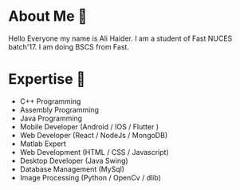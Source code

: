 # About Me 👋
Hello Everyone my name is Ali Haider. I am a student of Fast NUCES batch'17. I am doing BSCS from Fast. 

# Expertise 💞️
- C++ Programming
- Assembly Programming
- Java Programming
- Mobile Developer (Android / IOS / Flutter )
- Web Developer (React / NodeJs / MongoDB)
- Matlab Expert
- Web Development (HTML / CSS / Javascript)
- Desktop Developer (Java Swing)
- Database Management (MySql)
- Image Processing (Python / OpenCv / dlib)
